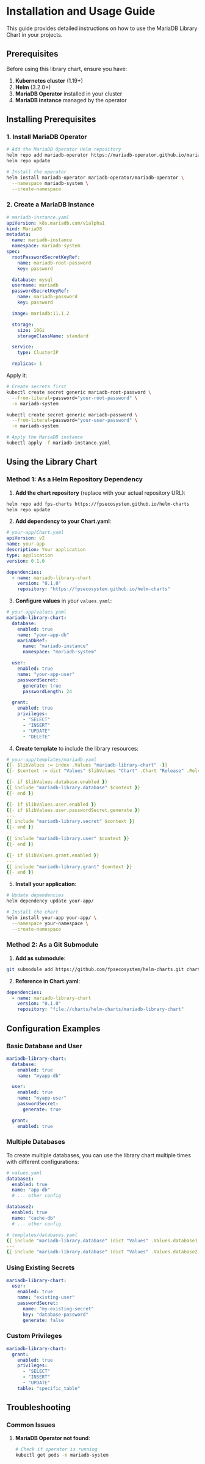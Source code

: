 # Installation and Usage Guide

This guide provides detailed instructions on how to use the MariaDB Library Chart in your projects.

## Prerequisites

Before using this library chart, ensure you have:

1. **Kubernetes cluster** (1.19+)
2. **Helm** (3.2.0+)
3. **MariaDB Operator** installed in your cluster
4. **MariaDB instance** managed by the operator

## Installing Prerequisites

### 1. Install MariaDB Operator

```bash
# Add the MariaDB Operator Helm repository
helm repo add mariadb-operator https://mariadb-operator.github.io/mariadb-operator
helm repo update

# Install the operator
helm install mariadb-operator mariadb-operator/mariadb-operator \
  --namespace mariadb-system \
  --create-namespace
```

### 2. Create a MariaDB Instance

```yaml
# mariadb-instance.yaml
apiVersion: k8s.mariadb.com/v1alpha1
kind: MariaDB
metadata:
  name: mariadb-instance
  namespace: mariadb-system
spec:
  rootPasswordSecretKeyRef:
    name: mariadb-root-password
    key: password

  database: mysql
  username: mariadb
  passwordSecretKeyRef:
    name: mariadb-password
    key: password

  image: mariadb:11.1.2

  storage:
    size: 10Gi
    storageClassName: standard

  service:
    type: ClusterIP

  replicas: 1
```

Apply it:
```bash
# Create secrets first
kubectl create secret generic mariadb-root-password \
  --from-literal=password="your-root-password" \
  -n mariadb-system

kubectl create secret generic mariadb-password \
  --from-literal=password="your-user-password" \
  -n mariadb-system

# Apply the MariaDB instance
kubectl apply -f mariadb-instance.yaml
```

## Using the Library Chart

### Method 1: As a Helm Repository Dependency

1. **Add the chart repository** (replace with your actual repository URL):

```bash
helm repo add fps-charts https://fpsecosystem.github.io/helm-charts
helm repo update
```

2. **Add dependency to your Chart.yaml**:

```yaml
# your-app/Chart.yaml
apiVersion: v2
name: your-app
description: Your application
type: application
version: 0.1.0

dependencies:
  - name: mariadb-library-chart
    version: "0.1.0"
    repository: "https://fpsecosystem.github.io/helm-charts"
```

3. **Configure values** in your `values.yaml`:

```yaml
# your-app/values.yaml
mariadb-library-chart:
  database:
    enabled: true
    name: "your-app-db"
    mariaDbRef:
      name: "mariadb-instance"
      namespace: "mariadb-system"

  user:
    enabled: true
    name: "your-app-user"
    passwordSecret:
      generate: true
      passwordLength: 24

  grant:
    enabled: true
    privileges:
      - "SELECT"
      - "INSERT"
      - "UPDATE"
      - "DELETE"
```

4. **Create template** to include the library resources:

```yaml
# your-app/templates/mariadb.yaml
{{- $libValues := index .Values "mariadb-library-chart" -}}
{{- $context := dict "Values" $libValues "Chart" .Chart "Release" .Release -}}

{{- if $libValues.database.enabled }}
{{ include "mariadb-library.database" $context }}
{{- end }}

{{- if $libValues.user.enabled }}
{{- if $libValues.user.passwordSecret.generate }}
---
{{ include "mariadb-library.secret" $context }}
{{- end }}
---
{{ include "mariadb-library.user" $context }}
{{- end }}

{{- if $libValues.grant.enabled }}
---
{{ include "mariadb-library.grant" $context }}
{{- end }}
```

5. **Install your application**:

```bash
# Update dependencies
helm dependency update your-app/

# Install the chart
helm install your-app your-app/ \
  --namespace your-namespace \
  --create-namespace
```

### Method 2: As a Git Submodule

1. **Add as submodule**:

```bash
git submodule add https://github.com/fpsecosystem/helm-charts.git charts/helm-charts
```

2. **Reference in Chart.yaml**:

```yaml
dependencies:
  - name: mariadb-library-chart
    version: "0.1.0"
    repository: "file://charts/helm-charts/mariadb-library-chart"
```

## Configuration Examples

### Basic Database and User

```yaml
mariadb-library-chart:
  database:
    enabled: true
    name: "myapp-db"

  user:
    enabled: true
    name: "myapp-user"
    passwordSecret:
      generate: true

  grant:
    enabled: true
```

### Multiple Databases

To create multiple databases, you can use the library chart multiple times with different configurations:

```yaml
# values.yaml
database1:
  enabled: true
  name: "app-db"
  # ... other config

database2:
  enabled: true
  name: "cache-db"
  # ... other config
```

```yaml
# templates/databases.yaml
{{ include "mariadb-library.database" (dict "Values" .Values.database1 "Chart" .Chart "Release" .Release) }}
---
{{ include "mariadb-library.database" (dict "Values" .Values.database2 "Chart" .Chart "Release" .Release) }}
```

### Using Existing Secrets

```yaml
mariadb-library-chart:
  user:
    enabled: true
    name: "existing-user"
    passwordSecret:
      name: "my-existing-secret"
      key: "database-password"
      generate: false
```

### Custom Privileges

```yaml
mariadb-library-chart:
  grant:
    enabled: true
    privileges:
      - "SELECT"
      - "INSERT"
      - "UPDATE"
    table: "specific_table"
```

## Troubleshooting

### Common Issues

1. **MariaDB Operator not found**:
   ```bash
   # Check if operator is running
   kubectl get pods -n mariadb-system
